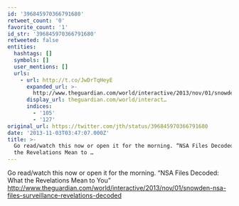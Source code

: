 ```yaml
---
id: '396845970366791680'
retweet_count: '0'
favorite_count: '1'
id_str: '396845970366791680'
retweeted: false
entities:
  hashtags: []
  symbols: []
  user_mentions: []
  urls:
    - url: http://t.co/JwDrTqHeyE
      expanded_url: >-
        http://www.theguardian.com/world/interactive/2013/nov/01/snowden-nsa-files-surveillance-revelations-decoded
      display_url: theguardian.com/world/interact…
      indices:
        - '105'
        - '127'
original_url: https://twitter.com/jth/status/396845970366791680
date: '2013-11-03T03:47:07.000Z'
title: >-
  Go read/watch this now or open it for the morning. “NSA Files Decoded: What
  the Revelations Mean to …
---
```


Go read/watch this now or open it for the morning. “NSA Files Decoded: What the Revelations Mean to You” http://www.theguardian.com/world/interactive/2013/nov/01/snowden-nsa-files-surveillance-revelations-decoded